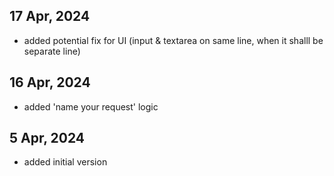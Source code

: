 ## 17 Apr, 2024
* added potential fix for UI (input & textarea on same line, when it shalll be separate line)

## 16 Apr, 2024
* added 'name your request' logic

## 5 Apr, 2024
* added initial version